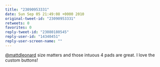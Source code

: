 ```yaml
---
title: "23090953331"
date: Sun Sep 05 21:49:08 +0000 2010
original-tweet-id: "23090953331"
retweets: 0
favorites: 0
reply-tweet-id: "23080180545"
reply-user-id: "14340451"
reply-user-screen-name: ""
---
```

<a href="https://twitter.com/mattdleonard">@mattdleonard</a> size matters and those intuous 4 pads are great. I love the custom buttons!
